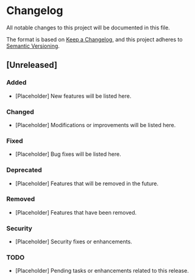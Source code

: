 # Changelog
All notable changes to this project will be documented in this file.

The format is based on [Keep a Changelog](https://keepachangelog.com/en/1.0.0/),
and this project adheres to [Semantic Versioning](https://semver.org/spec/v2.0.0.html).

## [Unreleased]
### Added
- [Placeholder] New features will be listed here.

### Changed
- [Placeholder] Modifications or improvements will be listed here.

### Fixed
- [Placeholder] Bug fixes will be listed here.

### Deprecated
- [Placeholder] Features that will be removed in the future.

### Removed
- [Placeholder] Features that have been removed.

### Security
- [Placeholder] Security fixes or enhancements.

### TODO
- [Placeholder] Pending tasks or enhancements related to this release.